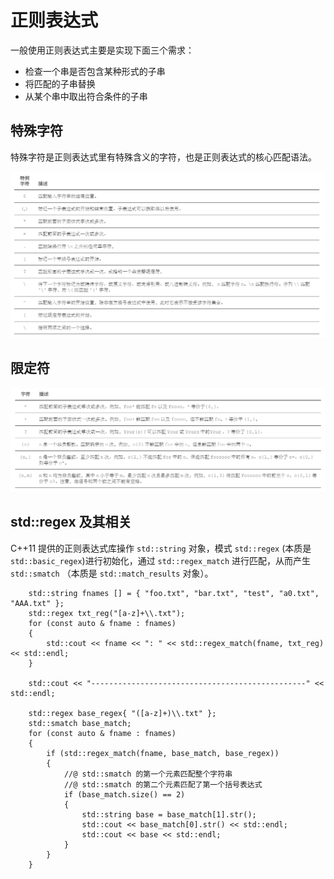 

# 正则表达式

一般使用正则表达式主要是实现下面三个需求：

- 检查一个串是否包含某种形式的子串
- 将匹配的子串替换
- 从某个串中取出符合条件的子串

## 特殊字符

特殊字符是正则表达式里有特殊含义的字符，也是正则表达式的核心匹配语法。

![](./img/special_character.png)

## 限定符

![](./img/qualifier.png)

## std::regex 及其相关

C++11 提供的正则表达式库操作 `std::string` 对象，模式 `std::regex` (本质是 `std::basic_regex`)进行初始化，通过 `std::regex_match` 进行匹配，从而产生 `std::smatch` （本质是 `std::match_results` 对象）。

```
	std::string fnames [] = { "foo.txt", "bar.txt", "test", "a0.txt", "AAA.txt" };
	std::regex txt_reg("[a-z]+\\.txt");
	for (const auto & fname : fnames)
	{
		std::cout << fname << ": " << std::regex_match(fname, txt_reg) << std::endl;
	}

	std::cout << "------------------------------------------------" << std::endl;

	std::regex base_regex{ "([a-z]+)\\.txt" };
	std::smatch base_match;
	for (const auto & fname : fnames)
	{
		if (std::regex_match(fname, base_match, base_regex))
		{
			//@ std::smatch 的第一个元素匹配整个字符串
			//@ std::smatch 的第二个元素匹配了第一个括号表达式
			if (base_match.size() == 2)
			{
				std::string base = base_match[1].str();
				std::cout << base_match[0].str() << std::endl;
				std::cout << base << std::endl;
			}
		}
	}
```



















